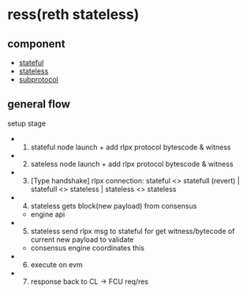 # ress(reth stateless)

## component

- [stateful](./crates/stateful/)
- [stateless](./crates/stateless/)
- [subprotocol](./crates/subprotocol/)


## general flow

setup stage
- 1) stateful node launch + add rlpx protocol bytescode & witness
- 2) sateless node launch + add rlpx protocol bytescode & witness
- 3) [Type handshake] rlpx connection: stateful <> statefull (revert) | statefull <> stateless | stateless <> stateless
- 4) stateless gets block(new payload) from consensus 
  - engine api
- 5) stateless send rlpx msg to stateful for get witness/bytecode of current new payload to validate 
  - consensus engine coordinates this 
- 6) execute on evm
- 7) response back to CL -> FCU req/res


